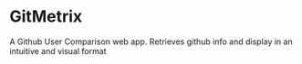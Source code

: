 # GitMetrix

A Github User Comparison web app. Retrieves github info and display in an intuitive and visual format
